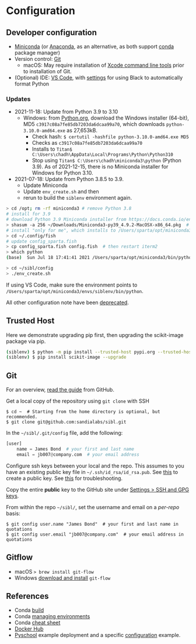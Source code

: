 # Configuration

## Developer configuration

* [Miniconda](https://docs.conda.io/en/latest/miniconda.html) (or [Anaconda](https://docs.anaconda.com/), as an alternative, as both support [conda](https://docs.conda.io/en/latest/) package manager)
* Version control: [Git](https://git-scm.com/)
  * macOS: May require installation of [Xcode command line tools](https://developer.apple.com/xcode/features/) prior to installation of Git.
* (Optional) IDE: [VS Code](https://code.visualstudio.com/), with [settings](https://dev.to/adamlombard/how-to-use-the-black-python-code-formatter-in-vscode-3lo0) for using Black to automatically format Python

### Updates

* 2021-11-18: Update from Python 3.9 to 3.10
  * Windows: from [Python.org](https://www.python.org/downloads/release/python-3100/), download the Windows installer (64-bit), MD5 `c3917c08a7fe85db7203da6dcaa99a70`, which downloads `python-3.10.0-amd64.exe` as 27,653kB.  
    * Check hash: `$ certutil -hashfile python-3.10.0-amd64.exe MD5`
    * Checks as `c3917c08a7fe85db7203da6dcaa99a70`
    * Installs to `Titan$ C:\Users\chadh\AppData\Local\Programs\Python\Python310`
    * Stop using `Titan$ C:\Users\chadh\miniconda3\python` (Python 3.9).  As of 2021-12-15, there is no Miniconda installer for Windows for Python 3.10.
* 2021-07-18: Update from Python 3.8.5 to 3.9.
  * Update Miniconda
  * Update `env_create.sh` and then
  * rerun to build the `siblenv` environment again.

```bash
> cd /opt; rm -rf miniconda3 # remove Python 3.8
# install for 3.9
# download Python 3.9 Miniconda installer from https://docs.conda.io/en/latest/miniconda.html
> shasum -a 256 ~/Downloads/Miniconda3-py39_4.9.2-MacOSX-x86_64.pkg  # check SHA256 hash
# install "only for me", which installs to /Users/sparta/opt/miniconda3
> cd ~/.config/fish
# update config_sparta.fish
> cp config_sparta.fish config.fish  # then restart iterm2
> which python
(base)  Sun Jul 18 17:41:41 2021 /Users/sparta/opt/miniconda3/bin/python

> cd ~/sibl/config
> ./env_create.sh
```

If using VS Code, make sure the environment points to `/Users/sparta/opt/miniconda3/envs/siblenv/bin/python`.

All other configuration note have been [deprecated](deprecated.md).

## Trusted Host

Here we demonstrate upgrading pip first, then upgrading the scikit-image package via pip.

```bash
(siblenv) $ python -m pip install --trusted-host pypi.org --trusted-host files.pythonhosted.org --upgrade pip
(siblenv) $ pip install scikit-image --upgrade
```

## Git

For an overview, [read the guide](https://guides.github.com/activities/hello-world/) from GitHub.

Get a local copy of the repository using `git clone` with SSH

```console
$ cd ~  # Starting from the home directory is optional, but recommended.
$ git clone git@github.com:sandialabs/sibl.git
```


In the `~/sibl/.git/config` file, add the following:

```python
[user]
    name = James Bond  # your first and last name
    email = jb007@company.com  # your email address
```

Configure ssh keys between your local and the repo.  This assumes to you have an existing public key file in `~/.ssh/id_rsa/id_rsa.pub`.  See [this](https://help.github.com/en/github/authenticating-to-github/connecting-to-github-with-ssh) to create a public key.  See [this](https://help.github.com/en/github/authenticating-to-github) for troubleshooting.

Copy the entire **public** key to the GitHub site under [Settings > SSH and GPG keys](https://github.com/settings/keys).

From within the repo `~/sibl/`, set the username and email on a *per-repo* basis:

```console
$ git config user.name "James Bond"  # your first and last name in quotations
$ git config user.email "jb007@company.com"  # your email address in quotations
```

## Gitflow

* macOS `> brew install git-flow`
* Windows [download and install](https://git-scm.com/download/win) `git-flow`

## References

* Conda [build](https://docs.conda.io/projects/conda-build/en/latest/resources/build-scripts.html)
* Conda [managing environments](https://docs.conda.io/projects/conda/en/latest/user-guide/tasks/manage-environments.html)
* Conda [cheat sheet](https://docs.conda.io/projects/conda/en/4.6.0/_downloads/52a95608c49671267e40c689e0bc00ca/conda-cheatsheet.pdf)
* [Docker Hub](https://hub.docker.com/)
* [Pyschool](https://github.com/hovey/pyschool/blob/master/zfolder/doc/introduction.md) example deployment and a specific [configuration](https://github.com/hovey/pyschool/blob/master/zfolder/doc/configuration.md) example.
